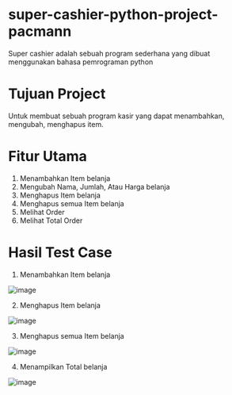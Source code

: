 # super-cashier-python-project-pacmann
Super cashier adalah sebuah program sederhana yang dibuat menggunakan bahasa pemrograman python
# Tujuan Project
Untuk membuat sebuah program kasir yang dapat menambahkan, mengubah, menghapus item.
# Fitur Utama
1. Menambahkan Item belanja
2. Mengubah Nama, Jumlah, Atau Harga belanja
3. Menghapus Item belanja
4. Menghapus semua Item belanja
5. Melihat Order
6. Melihat Total Order
# Hasil Test Case
1. Menambahkan Item belanja
   
![image](https://github.com/user-attachments/assets/b1eb2fe2-89a6-4c38-aaa8-6d142535f0e7)

2. Menghapus Item belanja

![image](https://github.com/user-attachments/assets/ee9e844b-a6de-4049-98fe-09f4fdb99670)

3. Menghapus semua Item belanja

![image](https://github.com/user-attachments/assets/7c1c5bb7-d166-4b17-bdf4-0fa7c3bee809)

4. Menampilkan Total belanja

![image](https://github.com/user-attachments/assets/b718e6e2-3269-4047-89c5-b89167607ed6)